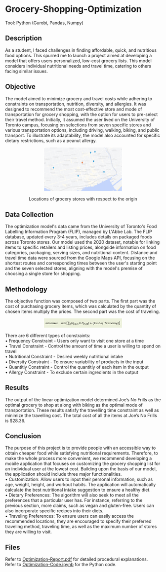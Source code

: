 # Grocery-Shopping-Optimization
Tool: Python (Gurobi, Pandas, Numpy)
## Description
As a student, I faced challenges in finding affordable, quick, and nutritious food options. This spurred me to launch a project aimed at developing a model that offers users personalized, low-cost grocery lists. This model considers individual nutritional needs and travel time, catering to others facing similar issues.

## Objective
The model aimed to minimize grocery and travel costs while adhering to constraints on transportation, nutrition, diversity, and allergies. It was designed to recommend the most cost-effective store and mode of transportation for grocery shopping, with the option for users to pre-select their travel method. Initially, it assumed the user lived on the University of Toronto campus, focusing on selections from seven specific stores and various transportation options, including driving, walking, biking, and public transport. To illustrate its adaptability, the model also accounted for specific dietary restrictions, such as a peanut allergy.

<p align="center">
<img src="./images/Location-Map.png" width="50%" > 
</p>

<p align="center">
Locations of grocery stores with respect to the origin
</p>

## Data Collection
The optimization model's data came from the University of Toronto's Food Labelling Information Program (FLIP), managed by L'Abbe Lab. The FLIP database, updated every 3-4 years, includes details on packaged foods across Toronto stores. Our model used the 2020 dataset, notable for linking items to specific retailers and listing prices, alongside information on food categories, packaging, serving sizes, and nutritional content. Distance and travel time data were sourced from the Google Maps API, focusing on the shortest routes and corresponding times between the user's starting point and the seven selected stores, aligning with the model's premise of choosing a single store for shopping.


## Methodology
The objective function was composed of two parts. The first part was the cost of purchasing grocery items, which was calculated by the quantity of chosen items multiply the prices. The second part was the cost of traveling.
<p align="center">
<img src="./images/Objective Fuction.png" width="50%" > 
</p>
There are 6 different types of constraints:
<br>
•	Frequency Constraint - Users only want to visit one store at a time <br>
•	Travel Constraint - Control the amount of time a user is willing to spend on travel <br>
•	Nutritional Constraint - Desired weekly nutritional intake <br>
•	Diversity Constraint - To ensure variability of products in the input <br>
•	Quantitiy Constraint - Control the quantitiy of each item in the output <br>
•	Allergy Constraint - To exclude certain ingredients in the output <br>


## Results
The output of the linear optimization model determined Joe’s No Frills as the optimal grocery to shop at along with biking as the optimal mode of transportation. These results satisfy the travelling time constraint as well as minimize the travelling cost. The total cost of all the items at Joe’s No Frills is $28.36. 

## Conclusion
The purpose of this project is to provide people with an accessible way to obtain cheaper food while satisfying nutritional requirements. Therefore, to make the whole process more convenient, we recommend developing a mobile application that focuses on customizing the grocery shopping list for an individual user at the lowest cost. Building upon the basis of our model, the application should include three major functionalities. 
<br>
•	Customization: Allow users to input their personal information, such as age, weight, height, and workout habits. The application will automatically calculate the best nutritional intake suggestion to ensure a healthy diet. <br>
•	Dietary Preferences: The algorithm will also seek to meet all the preferences that a particular user has. For instance, referring to the previous section, more claims, such as vegan and gluten-free. Users can also incorporate specific recipes into their diets. <br>
•	Traveling Preferences: To ensure users can easily access the recommended locations, they are encouraged to specify their preferred traveling method, traveling time, as well as the maximum number of stores they are willing to visit.  <br>

## Files
Refer to [Optimization-Report.pdf](Optimization-Report.pdf) for detailed procedural explanations. <br>
Refer to [Optimization-Code.ipynb](Optimization-Code.ipynb) for the Python code.
